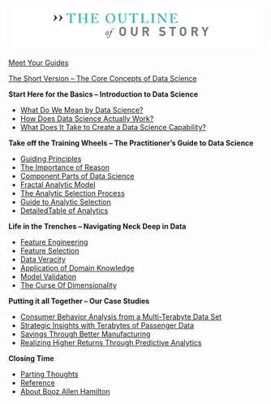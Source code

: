 ![](figures/Outline.png?raw=true)

[Meet Your Guides](https://github.com/booz-allen-hamilton/The-Field-Guide-to-Data-Science/blob/master/MeetYourGuides.md "Meet Your Guides")

[The Short Version – The Core Concepts of Data Science](https://github.com/booz-allen-hamilton/The-Field-Guide-to-Data-Science/blob/master/TheShortVersion.md "The Short Version – The Core Concepts of Data Science")

**Start Here for the Basics – Introduction to Data Science**

- [What Do We Mean by Data Science?](https://github.com/booz-allen-hamilton/The-Field-Guide-to-Data-Science/blob/master/StartHereForTheBasics-Intro/DataScienceDefined.md "What Do We Mean by Data Science?")
- [How Does Data Science Actually Work?](https://github.com/booz-allen-hamilton/The-Field-Guide-to-Data-Science/blob/master/StartHereForTheBasics-Intro/HowItWorks.md "How Does Data Science Actually Work?")
- [What Does It Take to Create a Data Science Capability?](https://github.com/booz-allen-hamilton/The-Field-Guide-to-Data-Science/blob/master/StartHereForTheBasics-Intro/CreatingCapability.md "What Does It Take to Create a Data Science Capability?")

**Take off the Training Wheels – The Practitioner’s Guide to Data Science**

- [Guiding Principles](https://github.com/booz-allen-hamilton/The-Field-Guide-to-Data-Science/blob/master/TakingOffTheTrainingWheels/GuidingPrinciples.md "Guiding Principles")
- [The Importance of Reason](https://github.com/booz-allen-hamilton/The-Field-Guide-to-Data-Science/blob/master/TakingOffTheTrainingWheels/TheImportanceOfReason.md "The Importance of Reason")
- [Component Parts of Data Science](https://github.com/booz-allen-hamilton/The-Field-Guide-to-Data-Science/blob/master/TakingOffTheTrainingWheels/ComponentPartsOfDataScience.md "Component Parts of Data Science")
- [Fractal Analytic Model](https://github.com/booz-allen-hamilton/The-Field-Guide-to-Data-Science/blob/master/TakingOffTheTrainingWheels/FractalAnalyticModel.md "Fractal Analytic Model")
- [The Analytic Selection Process](https://github.com/booz-allen-hamilton/The-Field-Guide-to-Data-Science/blob/master/TakingOffTheTrainingWheels/TheAnalyticSelectionProcess.md "The Analytic Selection Process ")
- [Guide to Analytic Selection](https://github.com/booz-allen-hamilton/The-Field-Guide-to-Data-Science/blob/master/TakingOffTheTrainingWheels/GuideToAnalyticSelection.md "Guide to Analytic Selection")
- [DetailedTable of Analytics](https://github.com/booz-allen-hamilton/The-Field-Guide-to-Data-Science/blob/master/TakingOffTheTrainingWheels/DetailedTableOfAnalytics.md "Detailed Table of Analytics")

**Life in the Trenches – Navigating Neck Deep in Data**

- [Feature Engineering](https://github.com/booz-allen-hamilton/The-Field-Guide-to-Data-Science/tree/master/LifeInTheTrenches-LessonsLearned/FeatureEngineering "Feature Engineering")
- [Feature Selection](https://github.com/booz-allen-hamilton/The-Field-Guide-to-Data-Science/tree/master/LifeInTheTrenches-LessonsLearned/FeatureSelection "Feature Selection")
- [Data Veracity](https://github.com/booz-allen-hamilton/The-Field-Guide-to-Data-Science/tree/master/LifeInTheTrenches-LessonsLearned/DataVeracity "Data Veracity")
- [Application of Domain Knowledge](https://github.com/booz-allen-hamilton/The-Field-Guide-to-Data-Science/tree/master/LifeInTheTrenches-LessonsLearned/AppDomainKnowledge "Application of Domain Knowledge")
- [Model Validation](https://github.com/booz-allen-hamilton/The-Field-Guide-to-Data-Science/tree/master/LifeInTheTrenches-LessonsLearned/ModelValidation "Model Validation")
- [The Curse Of Dimensionality](https://github.com/booz-allen-hamilton/The-Field-Guide-to-Data-Science/tree/master/LifeInTheTrenches-LessonsLearned/CurseOfDimensionality "The Curse of Dimensionality")


**Putting it all Together – Our Case Studies**

- [Consumer Behavior Analysis from a Multi-Terabyte Data Set](https://github.com/booz-allen-hamilton/The-Field-Guide-to-Data-Science/blob/master/PuttingItAllTogether/ConsumerBehaviorAnalysisFromMultiTerabyteDataset.md "Consumer Behavior Analysis from a Multi-Terabyte Data Set")
- [Strategic Insights with Terabytes of Passenger Data](https://github.com/booz-allen-hamilton/The-Field-Guide-to-Data-Science/blob/master/PuttingItAllTogether/StrategicInsightsWithinTerabytesOfPassengerData.md "Strategic Insights with Terabytes of Passenger Data")
- [Savings Through Better Manufacturing](https://github.com/booz-allen-hamilton/The-Field-Guide-to-Data-Science/blob/master/PuttingItAllTogether/SavingsThroughBetterManufacturing.md "Savings Through Better Manufacturing")
- [Realizing Higher Returns Through Predictive Analytics](https://github.com/booz-allen-hamilton/The-Field-Guide-to-Data-Science/blob/master/PuttingItAllTogether/RealizingHigherReturnsThroughPredictiveAnalytics.md "Realizing Higher Returns Through Predictive Analytics")

**Closing Time**

- [Parting Thoughts](https://github.com/booz-allen-hamilton/The-Field-Guide-to-Data-Science/blob/master/PartingThoughts.md "Parting Thoughts")
- [Reference](https://github.com/booz-allen-hamilton/The-Field-Guide-to-Data-Science/blob/master/References.md "References")
- [About Booz Allen Hamilton](hhttps://github.com/booz-allen-hamilton/The-Field-Guide-to-Data-Science/blob/master/AboutBoozAllenHamilton.md "About Booz Allen Hamilton")

